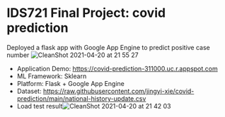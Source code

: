 # IDS721 Final Project: covid prediction

Deployed a flask app with Google App Engine to predict positive case number
![CleanShot 2021-04-20 at 21 55 27](https://user-images.githubusercontent.com/49466651/115485661-25671600-a223-11eb-954d-6006fae0fcb4.png)
* Application Demo: https://covid-prediction-311000.uc.r.appspot.com
* ML Framework: Sklearn
* Platform: Flask + Google App Engine
* Dataset: https://raw.githubusercontent.com/jingyi-xie/covid-prediction/main/national-history-update.csv
* Load test result![CleanShot 2021-04-20 at 21 42 03](https://user-images.githubusercontent.com/49466651/115485025-e84e5400-a221-11eb-8285-4a62499597d4.png)
